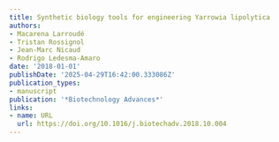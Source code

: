 ```yaml
---
title: Synthetic biology tools for engineering Yarrowia lipolytica
authors:
- Macarena Larroudé
- Tristan Rossignol
- Jean‐Marc Nicaud
- Rodrigo Ledesma‐Amaro
date: '2018-01-01'
publishDate: '2025-04-29T16:42:00.333086Z'
publication_types:
- manuscript
publication: '*Biotechnology Advances*'
links:
- name: URL
  url: https://doi.org/10.1016/j.biotechadv.2018.10.004
---
```

